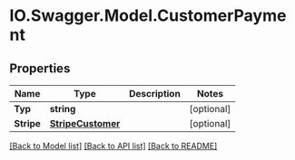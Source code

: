 # IO.Swagger.Model.CustomerPayment
## Properties

Name | Type | Description | Notes
------------ | ------------- | ------------- | -------------
**Typ** | **string** |  | [optional] 
**Stripe** | [**StripeCustomer**](StripeCustomer.md) |  | [optional] 

[[Back to Model list]](../README.md#documentation-for-models) [[Back to API list]](../README.md#documentation-for-api-endpoints) [[Back to README]](../README.md)


